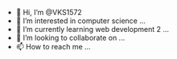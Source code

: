 - 👋 Hi, I’m @VKS1572
- 👀 I’m interested in computer science ...
- 🌱 I’m currently learning web development 2
 ...
- 💞️ I’m looking to collaborate on ...
- 📫 How to reach me ...

<!---
VKS1572/VKS1572 is a ✨ special ✨ repository because its `README.md` (this file) appears on your GitHub profile.
You can click the Preview link to take a look at your changes.
--->
